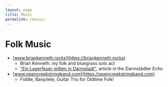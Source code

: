 ```yaml
---
layout: page
title: Music
permalink: /music/
---
```

# Folk Music

- [www.briankenneth.rocks](https://briankenneth.rocks)
  - Brian Kenneth: my folk and bluegrass solo act
  - ["Ein Lagerfeuer mitten in Darmstadt"](https://www.echo-online.de/freizeit/kunst-und-kultur/musik/ein-lagerfeuer-mitten-in-darmstadt_22032124), article in the Darmstädter Echo
- [www.opencreekstringband.com](https://opencreekstringband.com)
  - Fiddle, Banjolele, Guitar Trio for Oldtime Folk!
